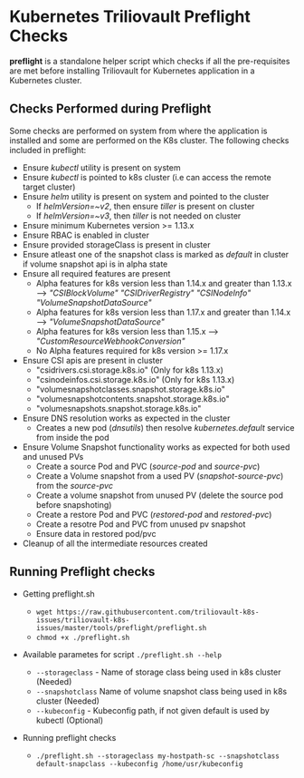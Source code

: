 # Kubernetes Triliovault Preflight Checks

**preflight** is a standalone helper script which checks if all the pre-requisites are
met before installing Triliovault for Kubernetes application in a Kubernetes cluster.

## Checks Performed during Preflight

Some checks are performed on system from where the application is installed and some are performed on the K8s cluster.
The following checks included in preflight:

- Ensure *kubectl* utility is present on system
- Ensure *kubectl* is pointed to k8s cluster (i.e can access the remote target cluster)
- Ensure *helm* utility is present on system and pointed to the cluster
  - If *helmVersion=~v2*, then ensure *tiller* is present on cluster
  - If *helmVersion=~v3*, then *tiller* is not needed on cluster
- Ensure minimum Kubernetes version >= 1.13.x
- Ensure RBAC is enabled in cluster
- Ensure provided storageClass is present in cluster
- Ensure atleast one of the snapshot class is marked as *default* in cluster if volume snapshot api is in alpha state
- Ensure all required features are present
  - Alpha features for k8s version less than 1.14.x and greater than 1.13.x  --> *"CSIBlockVolume" "CSIDriverRegistry" "CSINodeInfo" "VolumeSnapshotDataSource"*
  - Alpha features for k8s version less than 1.17.x and greater than 1.14.x --> *"VolumeSnapshotDataSource"*
  - Alpha features for k8s version less than 1.15.x --> *"CustomResourceWebhookConversion"*
  - No Alpha features required for k8s version >= 1.17.x
- Ensure CSI apis are present in cluster
  - "csidrivers.csi.storage.k8s.io" (Only for k8s 1.13.x)
  - "csinodeinfos.csi.storage.k8s.io" (Only for k8s 1.13.x)
  - "volumesnapshotclasses.snapshot.storage.k8s.io"
  - "volumesnapshotcontents.snapshot.storage.k8s.io"
  - "volumesnapshots.snapshot.storage.k8s.io"
- Ensure DNS resolution works as expected in the cluster
  - Creates a new pod (*dnsutils*) then resolve *kubernetes.default* service from inside the pod
- Ensure Volume Snapshot functionality works as expected for both used and unused PVs
  - Create a source Pod and PVC (*source-pod* and *source-pvc*)
  - Create a Volume snapshot from a used PV (*snapshot-source-pvc*) from the *source-pvc*
  - Create a volume snapshot from unused PV (delete the source pod before snapshoting)
  - Create a restore Pod and PVC (*restored-pod* and *restored-pvc*)
  - Create a resotre Pod and PVC from unused pv snapshot
  - Ensure data in restored pod/pvc
- Cleanup of all the intermediate resources created

## Running Preflight checks

- Getting preflight.sh
  - `wget https://raw.githubusercontent.com/triliovault-k8s-issues/triliovault-k8s-issues/master/tools/preflight/preflight.sh`
  - `chmod +x ./preflight.sh`

- Available parametes for script `./preflight.sh --help`
  - `--storageclass` - Name of storage class being used in k8s cluster (Needed)
  - `--snapshotclass` Name of volume snapshot class being used in k8s cluster (Needed)
  - `--kubeconfig` - Kubeconfig path, if not given default is used by kubectl (Optional)

- Running preflight checks
  - `./preflight.sh --storageclass my-hostpath-sc --snapshotclass default-snapclass --kubeconfig /home/usr/kubeconfig`

